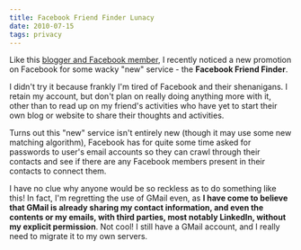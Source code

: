 ```yaml
---
title: Facebook Friend Finder Lunacy
date: 2010-07-15
tags: privacy
---
```

Like this [blogger and Facebook member](http://justimho.blogspot.com/2010/07/facebook-aggressively-advertising.html), I recently noticed a new promotion on Facebook for some wacky "new" service - the **Facebook Friend Finder**.

I didn't try it because frankly I'm tired of Facebook and their shenanigans. I retain my account, but don't plan on really doing anything more with it, other than to read up on my friend's activities who have yet to start their own blog or website to share their thoughts and activities.

Turns out this "new" service isn't entirely new (though it may use some new matching algorithm), Facebook has for quite some time asked for passwords to user's email accounts so they can crawl through their contacts and see if there are any Facebook members present in their contacts to connect them.

I have no clue why anyone would be so reckless as to do something like this! In fact, I'm regretting the use of GMail even, as **I have come to believe that GMail is already sharing my contact information, and even the contents or my emails, with third parties, most notably LinkedIn, without my explicit permission**. Not cool! I still have a GMail account, and I really need to migrate it to my own servers.

